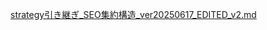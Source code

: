 [strategy引き継ぎ_SEO集約構造_ver20250617_EDITED_v2.md](https://github.com/user-attachments/files/20787396/strategy._SEO._ver20250617_EDITED_v2.md)

